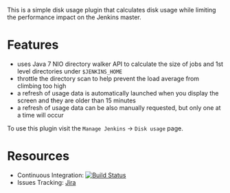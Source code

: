 This is a simple disk usage plugin that calculates disk usage while limiting the performance impact on the Jenkins master.

# Features
* uses Java 7 NIO directory walker API to calculate the size of jobs and 1st level directories under `$JENKINS_HOME`
* throttle the directory scan to help prevent the load average from climbing too high
* a refresh of usage data is automatically launched when you display the screen and they are older than 15 minutes
* a refresh of usage data can be also manually requested, but only one at a time will occur

To use this plugin visit the `Manage Jenkins` -> `Disk usage` page.

# Resources
* Continuous Integration: [![Build Status](https://jenkins.ci.cloudbees.com/buildStatus/icon?job=plugins/cloudbees-disk-usage-simple-plugin)](https://jenkins.ci.cloudbees.com/job/plugins/job/cloudbees-disk-usage-simple-plugin)
* Issues Tracking: [Jira](https://issues.jenkins-ci.org/browse/JENKINS-45943?jql=project%20%3D%20JENKINS%20AND%20component%20%3D%20cloudbees-disk-usage-simple-plugin)
